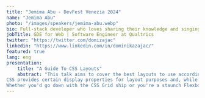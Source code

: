 ```yaml
---
title: "Jemima Abu - DevFest Venezia 2024"
name: "Jemima Abu"
photo: "/images/speakers/jemima-abu.webp"
bio: Full-stack developer who loves sharing their knowledge and singing. Google Developer Expert for Web Technologies, senior software engineer at Qualtrics, public speaker, trainer and blogger. Talking and writing about Web, a11y, teaching others how to code and code best practices.
jobTitle: GDE for Web | Software Engineer at Qualtrics
twitter: "https://twitter.com/domizajac"
linkedin: "https://www.linkedin.com/in/dominikazajac/"
featured: true
lang: eng
presentation:
    title: "A Guide To CSS Layouts"
    abstract: "This talk aims to cover the best layouts to use according to their designated purposes.<br><br>
CSS provides certain display properties for layout purposes and, while some may argue that a particular layout is better than another, all every layout choice is suited for a particular design need.<br><br>
Whether you'd go down with the CSS Grid ship or you're a staunch Flexbox supporter, we'll cover all possible layout choices (yes, even table). We'll also discuss best layout practices for responsive and accessible design."
---
```






